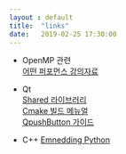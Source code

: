 ```yaml
---
layout : default
title:  "links"
date:   2019-02-25 17:30:00
---
```


+ OpenMP 관련  
[어떤 퍼포먼스 강의자료](http://akira.ruc.dk/~keld/teaching/IPDC_f10/Slides/pdf4x/4_Performance.4x.pdf)

+ Qt  
[Shared 라이브러리](https://wiki.qt.io/How_to_create_a_library_with_Qt_and_use_it_in_an_application)  
[Cmake 빌드 메뉴얼](https://doc.qt.io/qt-5/cmake-manual.html)  
[QpushButton 가이드](https://wiki.qt.io/How_to_Use_QPushButton)  

+ C++
[Emnedding Python](https://docs.python.org/2/extending/embedding.html)
  
